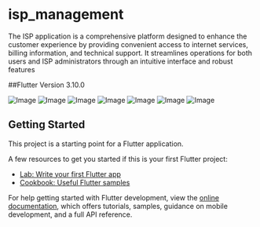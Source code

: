 # isp_management

The ISP application is a comprehensive platform designed to enhance the customer experience by providing convenient access to internet services, billing information, and technical support. It streamlines operations for both users and ISP administrators through an intuitive interface and robust features

##Flutter Version 3.10.0

![Image](https://github.com/user-attachments/assets/405f99c6-1b81-4ee2-8de3-fb64fd63f804)
![Image](https://github.com/user-attachments/assets/41f1c99f-683b-479b-959f-a73a393e2959)
![Image](https://github.com/user-attachments/assets/c2ab2876-118b-448f-adda-992732e6b063)
![Image](https://github.com/user-attachments/assets/459e3076-2bc3-4a04-b671-1ab847a25a5f)
![Image](https://github.com/user-attachments/assets/b6ce697e-dbd6-4d17-b229-a7498b3c1179)
![Image](https://github.com/user-attachments/assets/8ccaf563-8b20-41ac-801c-4531aa05520d)
![Image](https://github.com/user-attachments/assets/41e0cbc6-64f7-4b4e-a153-57c3b8140899)

## Getting Started

This project is a starting point for a Flutter application.

A few resources to get you started if this is your first Flutter project:

- [Lab: Write your first Flutter app](https://docs.flutter.dev/get-started/codelab)
- [Cookbook: Useful Flutter samples](https://docs.flutter.dev/cookbook)

For help getting started with Flutter development, view the
[online documentation](https://docs.flutter.dev/), which offers tutorials,
samples, guidance on mobile development, and a full API reference.

